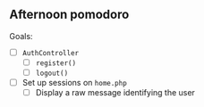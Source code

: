 ## **Afternoon pomodoro**

Goals:
- [ ] `AuthController`
	- [ ] `register()`
	- [ ] `logout()`
- [ ] Set up sessions on `home.php`
	- [ ] Display a raw message identifying the user
